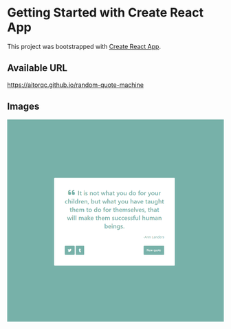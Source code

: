 # Getting Started with Create React App

This project was bootstrapped with [Create React App](https://github.com/facebook/create-react-app).

## Available URL

https://aitorqc.github.io/random-quote-machine

## Images

![Image](https://github.com/aitorqc/random-quote-machine/blob/main/public/app.png)
